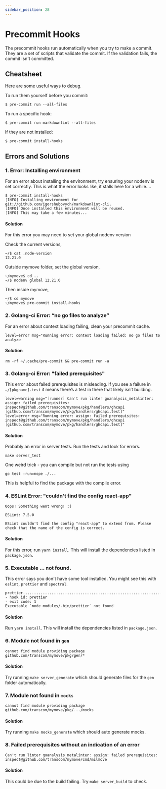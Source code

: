 ```yaml
---
sidebar_position: 28
---
```


# Precommit Hooks

The precommit hooks run automatically when you try to make a commit. They are a set of scripts that validate the commit.
If the validation fails, the commit isn't committed.

## Cheatsheet

Here are some useful ways to debug.

To run them yourself before you commit:

    $ pre-commit run --all-files

To run a specific hook:

    $ pre-commit run markdownlint --all-files

If they are not installed:

    $ pre-commit install-hooks

## Errors and Solutions

### 1. Error: Installing environment
For an error about installing the environment, try ensuring your nodenv is set correctly.
This is what the error looks like, it stalls here for a while….
```
$ pre-commit install-hooks
[INFO] Installing environment for git://github.com/igorshubovych/markdownlint-cli.
[INFO] Once installed this environment will be reused.
[INFO] This may take a few minutes...
```
#### Solution
For this error you may need to set your global nodenv version

Check the current versions,
```
~/$ cat .node-version
12.21.0
```

Outside mymove folder, set the global version,
```
~/mymove$ cd ..
~/$ nodenv global 12.21.0
```

Then inside mymove,
```
~/$ cd mymove
~/mymove$ pre-commit install-hooks
```


### 2. Golang-ci Error: “no go files to analyze”
For an error about context loading failing, clean your precommit cache.
```
level=error msg="Running error: context loading failed: no go files to analyze
```

#### Solution
```
rm -rf ~/.cache/pre-commit && pre-commit run -a
```

### 3. Golang-ci Error: "failed prerequisites"
This error about failed prerequisites is misleading. if you see a failure in `…/[pkgname].test` it means there’s a test in there that likely isn’t building.
```
level=warning msg="[runner] Can't run linter goanalysis_metalinter: assign: failed prerequisites: inspect@github.com/transcom/mymove/pkg/handlers/ghcapi [github.com/transcom/mymove/pkg/handlers/ghcapi.test]"
level=error msg="Running error: assign: failed prerequisites: inspect@github.com/transcom/mymove/pkg/handlers/ghcapi [github.com/transcom/mymove/pkg/handlers/ghcapi.test]"
```
#### Solution
Probably an error in server tests.
Run the tests and look for errors.
```
make server_test
```

One weird trick - you can compile but not run the tests using
```
go test -run=nope ./...
```
This is helpful to find the package with the compile error.

### 4. ESLint Error: "couldn't find the config react-app"
```
Oops! Something went wrong! :(

ESLint: 7.5.0

ESLint couldn't find the config "react-app" to extend from. Please check that the name of the config is correct.
```
#### Solution
For this error, run `yarn install`. This will install the dependencies listed in `package.json`.

### 5. Executable ... not found.
This error says you don't have some tool installed. You might see this with `eslint`, `prettier` and `spectral`.
```
prettier.................................................................Failed
- hook id: prettier
- exit code: 1
Executable `node_modules/.bin/prettier` not found
```

#### Solution
Run `yarn install`. This will install the dependencies listed in `package.json`.

### 6. Module not found in `gen`
```
cannot find module providing package github.com/transcom/mymove/pkg/gen/*
```
#### Solution
Try running `make server_generate` which should generate files for the `gen` folder automatically.

### 7. Module not found in `mocks`
```
cannot find module providing package github.com/transcom/mymove/pkg/.../mocks
```
#### Solution
Try running `make mocks_generate` which should auto generate mocks.

### 8. Failed prerequisites without an indication of an error
```
Can't run linter goanalysis_metalinter: assign: failed prerequisites: inspect@github.com/transcom/mymove/cmd/milmove
```
#### Solution
This could be due to the build failing. Try `make server_build` to check.
